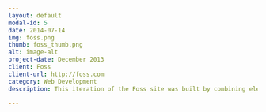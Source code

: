 ```yaml
---
layout: default
modal-id: 5
date: 2014-07-14
img: foss.png
thumb: foss_thumb.png
alt: image-alt
project-date: December 2013
client: Foss
client-url: http://foss.com
category: Web Development
description: This iteration of the Foss site was built by combining elements from two of their old sites, as well as adding new features and functionality. It was an exercise in efficiency by deciding what needed to scrapped and re-built to suit the new design and what code could be recycled in order to save development time. Features include customized homepage background image accordion and interactive map with advanced sorting capabilities.

---
```

